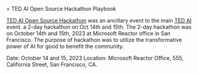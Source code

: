 = TED AI Open Source Hackathon Playbook

[TED AI Open Source Hackathon](https://www.ai-event.ted.com/hackathon) was an ancillary event to the main [TED AI](https://www.ai-event.ted.com/) event. a 2-day hackathon on Oct 14th and 15th. The 2-day hackathon was on October 14th and 15th, 2023 at Microsoft Reactor office in San Francisco. The purpose of hackathon was to utilize the transformative power of AI for good to benefit the community.

Date: October 14 and 15, 2023
Location: Microsoft Reactor Office, 555, California Street, San Francisco, CA.
